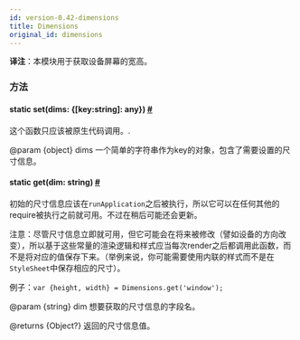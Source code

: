 ```yaml
---
id: version-0.42-dimensions
title: Dimensions
original_id: dimensions
---
```


__译注__：本模块用于获取设备屏幕的宽高。

### 方法

<div class="props">
	<div class="prop">
		<h4 class="propTitle"><a class="anchor" name="set"></a><span class="propType">static </span>set<span class="propType">(dims: {[key:string]: any})</span> <a class="hash-link" href="#set">#</a></h4>
		<div>
			<p>这个函数只应该被原生代码调用。.</p>
			<p>@param {object} dims 一个简单的字符串作为key的对象，包含了需要设置的尺寸信息。</p>
		</div>
	</div>
	<div class="prop">
		<h4 class="propTitle"><a class="anchor" name="get"></a><span class="propType">static </span>get<span class="propType">(dim: string)</span> <a class="hash-link" href="#get">#</a></h4>
		<div>
			<p>初始的尺寸信息应该在<code>runApplication</code>之后被执行，所以它可以在任何其他的require被执行之前就可用。不过在稍后可能还会更新。</p>
			<p>注意：尽管尺寸信息立即就可用，但它可能会在将来被修改（譬如设备的方向改变），所以基于这些常量的渲染逻辑和样式应当每次render之后都调用此函数，而不是将对应的值保存下来。（举例来说，你可能需要使用内联的样式而不是在<code>StyleSheet</code>中保存相应的尺寸）。</p>
			<p>例子：<code>var {height, width} = Dimensions.get('window');</code></p>
			<p>@param {string} dim 想要获取的尺寸信息的字段名。</p>
			<p>@returns {Object?} 返回的尺寸信息值。</p>
		</div>
	</div>
</div>